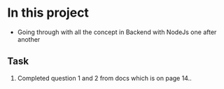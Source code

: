 # In this project
- Going through with all the concept in Backend with NodeJs one after another

## Task
1. Completed question 1 and 2 from docs which is on page 14..



